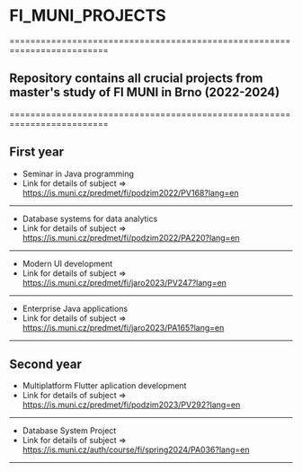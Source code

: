 # FI_MUNI_PROJECTS
=========================================================================
## Repository contains all crucial projects from master's study of FI MUNI in Brno (2022-2024)
=========================================================================
## First year
* Seminar in Java programming
* Link for details of subject => https://is.muni.cz/predmet/fi/podzim2022/PV168?lang=en
-------------------------------------------------------------------------
* Database systems for data analytics
* Link for details of subject => https://is.muni.cz/predmet/fi/podzim2022/PA220?lang=en
-------------------------------------------------------------------------
* Modern UI development
* Link for details of subject => https://is.muni.cz/predmet/fi/jaro2023/PV247?lang=en
-------------------------------------------------------------------------
* Enterprise Java applications
* Link for details of subject => https://is.muni.cz/predmet/fi/jaro2023/PA165?lang=en
-------------------------------------------------------------------------
## Second year
* Multiplatform Flutter aplication development
* Link for details of subject => https://is.muni.cz/predmet/fi/podzim2023/PV292?lang=en
-------------------------------------------------------------------------
* Database System Project
* Link for details of subject => https://is.muni.cz/auth/course/fi/spring2024/PA036?lang=en
-------------------------------------------------------------------------